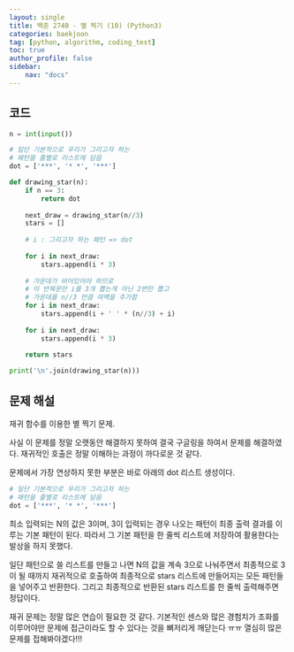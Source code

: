 ```yaml
---
layout: single
title: 백준 2740 - 별 찍기 (10) (Python3)
categories: baekjoon
tag: [python, algorithm, coding_test]
toc: true 
author_profile: false
sidebar:
    nav: "docs"
---
```


## 코드

```python
n = int(input())

# 일단 기본적으로 우리가 그리고자 하는
# 패턴을 줄별로 리스트에 담음
dot = ['***', '* *', '***']

def drawing_star(n):
    if n == 3:
        return dot
    
    next_draw = drawing_star(n//3)
    stars = []
    
    # i : 그리고자 하는 패턴 => dot
    
    for i in next_draw:
        stars.append(i * 3)
        
    # 가운데가 비어있어야 하므로
    # 이 반복문만 i를 3개 뽑는게 아닌 2번만 뽑고
    # 가운데를 n//3 만큼 여백을 추가함
    for i in next_draw:
        stars.append(i + ' ' * (n//3) + i)
    
    for i in next_draw:
        stars.append(i * 3)
        
    return stars

print('\n'.join(drawing_star(n)))
```



## 문제 해설

재귀 함수를 이용한 별 찍기 문제.

사실 이 문제를 정말 오랫동안 해결하지 못하여 결국 구글링을 하여서 문제를 해결하였다. 재귀적인 호출은 정말 이해하는 과정이 까다로운 것 같다.

문제에서 가장 연상하지 못한 부분은 바로 아래의 dot 리스트 생성이다.

```python
# 일단 기본적으로 우리가 그리고자 하는
# 패턴을 줄별로 리스트에 담음
dot = ['***', '* *', '***']
```

최소 입력되는 N의 값은 3이며, 3이 입력되는 경우 나오는 패턴이 최종 출력 결과를 이루는 기본 패턴이 된다. 따라서 그 기본 패턴을 한 줄씩 리스트에 저장하여 활용한다는 발상을 하지 못했다.

일단 패턴으로 쓸 리스트를 만들고 나면 N의 값을 계속 3으로 나눠주면서 최종적으로 3이 될 때까지 재귀적으로 호출하여 최종적으로 stars 리스트에 만들어지는 모든 패턴들을 넣어주고 반환한다. 그리고 최종적으로 반환된 stars 리스트를 한 줄씩 출력해주면 정답이다.

재귀 문제는 정말 많은 연습이 필요한 것 같다. 기본적인 센스와 많은 경험치가 조화를 이루어야만 문제에 접근이라도 할 수 있다는 것을 뼈저리게 깨닫는다 ㅠㅠ 열심히 많은 문제를 접해봐야겠다!!!
